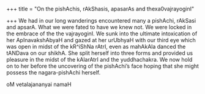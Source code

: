 +++
title = "On the pishAchis, rAkShasis, apasarAs and thexa0vajrayoginI"

+++
We had in our long wanderings encountered many a pishAchi, rAkSasi and
apsarA. What we were fated to have we knew not. We were locked in the
embrace of the the vajrayoginI. We sunk into the ultimate intoxication
of her ApInavakshAbyaH and gazed at her urUbhyaH with our third eye
which was open in midst of the kR^iShNa rAtrI, even as mahAkAla danced
the tANDava on our shikhA. She split herself into three forms and
provided us pleasure in the midst of the kAlarAtrI and the yuddhachakra.
We now hold on to her before the uncovering of the pishAchi’s face
hoping that she might possess the nagara-pishAchi herself.

oM vetalajananyai namaH
